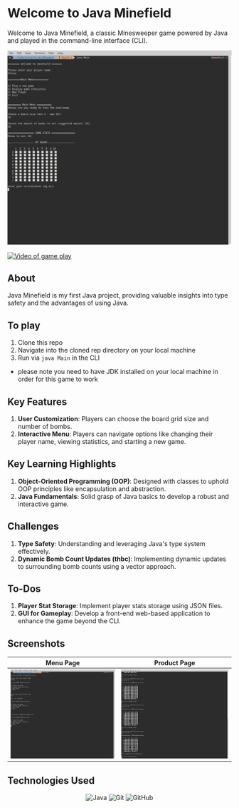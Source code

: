 # Welcome to Java Minefield

Welcome to Java Minefield, a classic Minesweeper game powered by Java and played in the command-line interface (CLI).

![Homepage Screenshot](./brief/gameplay.png)

[![Video of game play](http://img.youtube.com/vi/CY8k5uvTEas/0.jpg)](https://youtu.be/CY8k5uvTEas)

## About

Java Minefield is my first Java project, providing valuable insights into type safety and the advantages of using Java.

## To play

1. Clone this repo
2. Navigate into the cloned rep directory on your local machine
3. Run via `java Main` in the CLI
* please note you need to have JDK installed on your local machine in order for this game to work

## Key Features

1. **User Customization**: Players can choose the board grid size and number of bombs.
2. **Interactive Menu**: Players can navigate options like changing their player name, viewing statistics, and starting a new game.

## Key Learning Highlights

1. **Object-Oriented Programming (OOP)**: Designed with classes to uphold OOP principles like encapsulation and abstraction.
2. **Java Fundamentals**: Solid grasp of Java basics to develop a robust and interactive game.

## Challenges

1. **Type Safety**: Understanding and leveraging Java's type system effectively.
2. **Dynamic Bomb Count Updates (thbc)**: Implementing dynamic updates to surrounding bomb counts using a vector approach.

## To-Dos

1. **Player Stat Storage**: Implement player stats storage using JSON files.
2. **GUI for Gameplay**: Develop a front-end web-based application to enhance the game beyond the CLI.

## Screenshots

| Menu Page                                 | Product Page                           |
| ----------------------------------------- | -------------------------------------- |
| <img src="./brief/menu.png" width="400" height="200">  | <img src="./brief/play.png" width="400"  height="200"> |

## Technologies Used

<div align="center">

![Java](https://img.shields.io/badge/-Java-05122A?style=flat&logo=java)
![Git](https://img.shields.io/badge/-Git-05122A?style=flat&logo=git)
![GitHub](https://img.shields.io/badge/-GitHub-05122A?style=flat&logo=github)

</div>
